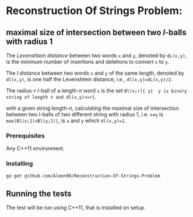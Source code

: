 # Reconstruction Of Strings Problem: 
## maximal size of intersection between two _l_-balls with radius 1

The _Levenshtein distance_ between  two  words ``x`` and ``y``, denoted by ``dL(x,y)``, is the minimum number of insertions and deletions to convert ``x`` to ``y``.

The _l distance_ between two words ``x`` and ``y`` of the same length, denoted by ``dl(x,y)``, is one half the Levenshtein distance, i.e., ``dl(x,y)=dL(x,y)/2``.

The radius-_r_ _l_-ball of a length-_n_ word ``x`` is the set ``Bl(x;r){ y|  y is binary string of length n and dl(x,y)<=r}``.

with a given string length-_n_, calculating the maximal size of intersection between two _l_-balls of two different string with radius 1, i.e. ``x≠y`` is ``max|Bl(x;1)∩Bl(y;1)|``, is ``x`` and ``y`` which ``dl(x,y)=1``.

### Prerequisites
Any C++11 environment.

### Installing
```
go get github.com/Aleen98/Reconstruction-Of-Strings-Problem 
```

## Running the tests 
The test will be run using C++11, that is installed on setup.
